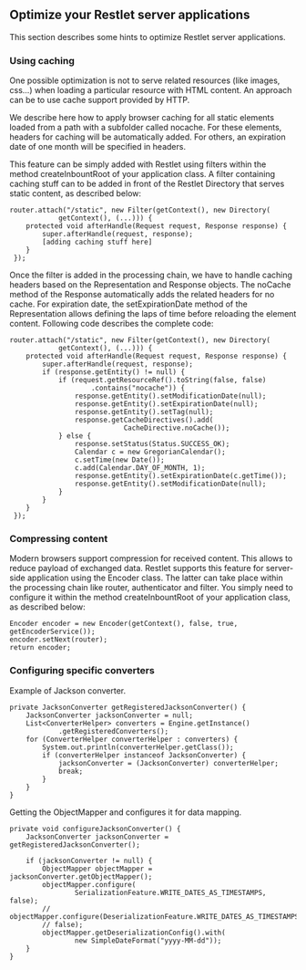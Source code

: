 ## Optimize your Restlet server applications ##

This section describes some hints to optimize Restlet server applications.

### Using caching ###

One possible optimization is not to serve related resources (like images, css...) when loading
a particular resource with HTML content. An approach can be to use cache support provided by
HTTP.

We describe here how to apply browser caching for all static elements loaded from a path with
a subfolder called nocache. For these elements, headers for caching will be automatically added.
For others, an expiration date of one month will be specified in headers.

This feature can be simply added with Restlet using filters within the method createInbountRoot of
your application class. A filter containing caching stuff can to be added in front of the Restlet
Directory that serves static content, as described below:

    router.attach("/static", new Filter(getContext(), new Directory(
                getContext(), (...))) {
        protected void afterHandle(Request request, Response response) {
            super.afterHandle(request, response);
            [adding caching stuff here]
        }
     });

Once the filter is added in the processing chain, we have to handle caching headers based on the
Representation and Response objects. The noCache method of the Response automatically adds the
related headers for no cache. For expiration date, the setExpirationDate method of the
Representation allows defining the laps of time before reloading the element content. Following
code describes the complete code:

    router.attach("/static", new Filter(getContext(), new Directory(
                getContext(), (...))) {
        protected void afterHandle(Request request, Response response) {
            super.afterHandle(request, response);
            if (response.getEntity() != null) {
                if (request.getResourceRef().toString(false, false)
                        .contains("nocache")) {
                    response.getEntity().setModificationDate(null);
                    response.getEntity().setExpirationDate(null);
                    response.getEntity().setTag(null);
                    response.getCacheDirectives().add(
                                CacheDirective.noCache());
                } else {
                    response.setStatus(Status.SUCCESS_OK);
                    Calendar c = new GregorianCalendar();
                    c.setTime(new Date());
                    c.add(Calendar.DAY_OF_MONTH, 1);
                    response.getEntity().setExpirationDate(c.getTime());
                    response.getEntity().setModificationDate(null);
                }
            }
        }
     });

### Compressing content ###

Modern browsers support compression for received content. This allows to reduce payload of exchanged data.
Restlet supports this feature for server-side application using the Encoder class. The latter can take place
within the processing chain like router, authenticator and filter. You simply need to configure it within
the method createInbountRoot of your application class, as described below:

    Encoder encoder = new Encoder(getContext(), false, true, getEncoderService());
    encoder.setNext(router);
    return encoder;

### Configuring specific converters ###

Example of Jackson converter.

    private JacksonConverter getRegisteredJacksonConverter() {
        JacksonConverter jacksonConverter = null;
        List<ConverterHelper> converters = Engine.getInstance()
                .getRegisteredConverters();
        for (ConverterHelper converterHelper : converters) {
            System.out.println(converterHelper.getClass());
            if (converterHelper instanceof JacksonConverter) {
                jacksonConverter = (JacksonConverter) converterHelper;
                break;
            }
        }
    }

Getting the ObjectMapper and configures it for data mapping.

    private void configureJacksonConverter() {
        JacksonConverter jacksonConverter = getRegisteredJacksonConverter();

        if (jacksonConverter != null) {
            ObjectMapper objectMapper = jacksonConverter.getObjectMapper();
            objectMapper.configure(
                    SerializationFeature.WRITE_DATES_AS_TIMESTAMPS, false);
            // objectMapper.configure(DeserializationFeature.WRITE_DATES_AS_TIMESTAMPS,
            // false);
            objectMapper.getDeserializationConfig().with(
                    new SimpleDateFormat("yyyy-MM-dd"));
        }
    }



